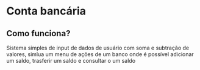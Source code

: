<h1> Conta bancária </h1>

 <h2> Como funciona? </h2>
 
 <p> Sistema simples de input de dados de usuário com soma e subtração de valores, simlua um menu de ações de um banco onde é possível adicionar um saldo, trasferir
 um saldo e consultar o um saldo</p>
